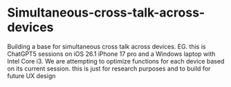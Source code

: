 # Simultaneous-cross-talk-across-devices
Building a base for simultaneous cross talk across devices. EG. this is ChatGPT5 sessions on iOS 26.1 iPhone 17 pro and a Windows laptop with Intel Core i3. We are attempting to optimize functions for each device based on its current session.
this is just for research purposes and to build for future UX design